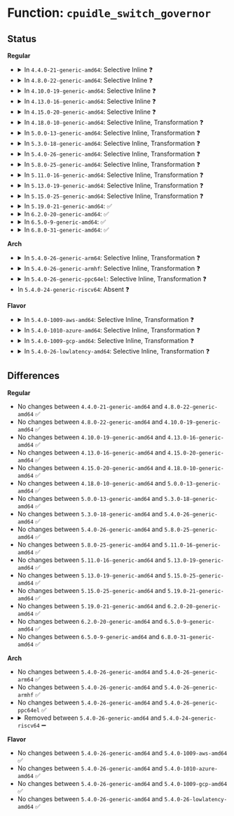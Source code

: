 # Function: <code>cpuidle_switch_governor</code>

## Status
<b>Regular</b>
<ul>
<li>
<details>
<summary>In <code>4.4.0-21-generic-amd64</code>: Selective Inline ❓</summary>

```c
int cpuidle_switch_governor(struct cpuidle_governor * gov)
```

```json
{
  "name": "cpuidle_switch_governor",
  "collision_type": "Unique Global",
  "inline_type": "Selective",
  "funcs": [
    {
      "addr": 18446744071585907216,
      "name": "cpuidle_switch_governor",
      "external": true,
      "loc": "drivers/cpuidle/governor.c:44",
      "file": "drivers/cpuidle/governor.c",
      "inline": "not declared, inlined",
      "caller_inline": [],
      "caller_func": [
        "drivers/cpuidle/governor.c:cpuidle_register_governor",
        "drivers/cpuidle/sysfs.c:store_current_governor"
      ]
    }
  ],
  "symbols": [
    {
      "addr": 18446744071585907216,
      "name": "cpuidle_switch_governor",
      "section": ".text",
      "bind": "STB_GLOBAL",
      "size": 232
    }
  ]
}
```
</details>
</li>
<li>
<details>
<summary>In <code>4.8.0-22-generic-amd64</code>: Selective Inline ❓</summary>

```c
int cpuidle_switch_governor(struct cpuidle_governor * gov)
```

```json
{
  "name": "cpuidle_switch_governor",
  "collision_type": "Unique Global",
  "inline_type": "Selective",
  "funcs": [
    {
      "addr": 18446744071586306848,
      "name": "cpuidle_switch_governor",
      "external": true,
      "loc": "drivers/cpuidle/governor.c:44",
      "file": "drivers/cpuidle/governor.c",
      "inline": "not declared, inlined",
      "caller_inline": [],
      "caller_func": [
        "drivers/cpuidle/governor.c:cpuidle_register_governor",
        "drivers/cpuidle/sysfs.c:store_current_governor"
      ]
    }
  ],
  "symbols": [
    {
      "addr": 18446744071586306848,
      "name": "cpuidle_switch_governor",
      "section": ".text",
      "bind": "STB_GLOBAL",
      "size": 232
    }
  ]
}
```
</details>
</li>
<li>
<details>
<summary>In <code>4.10.0-19-generic-amd64</code>: Selective Inline ❓</summary>

```c
int cpuidle_switch_governor(struct cpuidle_governor * gov)
```

```json
{
  "name": "cpuidle_switch_governor",
  "collision_type": "Unique Global",
  "inline_type": "Selective",
  "funcs": [
    {
      "addr": 18446744071586514576,
      "name": "cpuidle_switch_governor",
      "external": true,
      "loc": "drivers/cpuidle/governor.c:43",
      "file": "drivers/cpuidle/governor.c",
      "inline": "not declared, inlined",
      "caller_inline": [],
      "caller_func": [
        "drivers/cpuidle/governor.c:cpuidle_register_governor",
        "drivers/cpuidle/sysfs.c:store_current_governor"
      ]
    }
  ],
  "symbols": [
    {
      "addr": 18446744071586514576,
      "name": "cpuidle_switch_governor",
      "section": ".text",
      "bind": "STB_GLOBAL",
      "size": 187
    }
  ]
}
```
</details>
</li>
<li>
<details>
<summary>In <code>4.13.0-16-generic-amd64</code>: Selective Inline ❓</summary>

```c
int cpuidle_switch_governor(struct cpuidle_governor * gov)
```

```json
{
  "name": "cpuidle_switch_governor",
  "collision_type": "Unique Global",
  "inline_type": "Selective",
  "funcs": [
    {
      "addr": 18446744071586640176,
      "name": "cpuidle_switch_governor",
      "external": true,
      "loc": "drivers/cpuidle/governor.c:43",
      "file": "drivers/cpuidle/governor.c",
      "inline": "not declared, inlined",
      "caller_inline": [],
      "caller_func": [
        "drivers/cpuidle/governor.c:cpuidle_register_governor",
        "drivers/cpuidle/sysfs.c:store_current_governor"
      ]
    }
  ],
  "symbols": [
    {
      "addr": 18446744071586640176,
      "name": "cpuidle_switch_governor",
      "section": ".text",
      "bind": "STB_GLOBAL",
      "size": 187
    }
  ]
}
```
</details>
</li>
<li>
<details>
<summary>In <code>4.15.0-20-generic-amd64</code>: Selective Inline ❓</summary>

```c
int cpuidle_switch_governor(struct cpuidle_governor * gov)
```

```json
{
  "name": "cpuidle_switch_governor",
  "collision_type": "Unique Global",
  "inline_type": "Selective",
  "funcs": [
    {
      "addr": 18446744071587121552,
      "name": "cpuidle_switch_governor",
      "external": true,
      "loc": "drivers/cpuidle/governor.c:43",
      "file": "drivers/cpuidle/governor.c",
      "inline": "not declared, inlined",
      "caller_inline": [],
      "caller_func": [
        "drivers/cpuidle/governor.c:cpuidle_register_governor",
        "drivers/cpuidle/sysfs.c:store_current_governor"
      ]
    }
  ],
  "symbols": [
    {
      "addr": 18446744071587121552,
      "name": "cpuidle_switch_governor",
      "section": ".text",
      "bind": "STB_GLOBAL",
      "size": 187
    }
  ]
}
```
</details>
</li>
<li>
<details>
<summary>In <code>4.18.0-10-generic-amd64</code>: Selective Inline, Transformation ❓</summary>

```c
int cpuidle_switch_governor(struct cpuidle_governor * gov)
```

```json
{
  "name": "cpuidle_switch_governor",
  "collision_type": "Unique Global",
  "inline_type": "Selective",
  "funcs": [
    {
      "addr": 18446744071587421547,
      "name": "cpuidle_switch_governor",
      "external": true,
      "loc": "drivers/cpuidle/governor.c:43",
      "file": "drivers/cpuidle/governor.c",
      "inline": "not declared, inlined",
      "caller_inline": [
        "drivers/cpuidle/governor.c:cpuidle_register_governor"
      ],
      "caller_func": [
        "drivers/cpuidle/governor.c:cpuidle_register_governor",
        "drivers/cpuidle/sysfs.c:store_current_governor"
      ]
    }
  ],
  "symbols": [
    {
      "addr": 18446744071587421120,
      "name": "cpuidle_switch_governor.part.2",
      "section": ".text",
      "bind": "STB_LOCAL",
      "size": 173
    },
    {
      "addr": 18446744071587421296,
      "name": "cpuidle_switch_governor",
      "section": ".text",
      "bind": "STB_GLOBAL",
      "size": 39
    }
  ]
}
```
</details>
</li>
<li>
<details>
<summary>In <code>5.0.0-13-generic-amd64</code>: Selective Inline, Transformation ❓</summary>

```c
int cpuidle_switch_governor(struct cpuidle_governor * gov)
```

```json
{
  "name": "cpuidle_switch_governor",
  "collision_type": "Unique Global",
  "inline_type": "Selective",
  "funcs": [
    {
      "addr": 18446744071587602213,
      "name": "cpuidle_switch_governor",
      "external": true,
      "loc": "drivers/cpuidle/governor.c:46",
      "file": "drivers/cpuidle/governor.c",
      "inline": "not declared, inlined",
      "caller_inline": [
        "drivers/cpuidle/governor.c:cpuidle_register_governor"
      ],
      "caller_func": [
        "drivers/cpuidle/governor.c:cpuidle_register_governor",
        "drivers/cpuidle/sysfs.c:store_current_governor"
      ]
    }
  ],
  "symbols": [
    {
      "addr": 18446744071587601728,
      "name": "cpuidle_switch_governor.part.2",
      "section": ".text",
      "bind": "STB_LOCAL",
      "size": 173
    },
    {
      "addr": 18446744071587601904,
      "name": "cpuidle_switch_governor",
      "section": ".text",
      "bind": "STB_GLOBAL",
      "size": 39
    }
  ]
}
```
</details>
</li>
<li>
<details>
<summary>In <code>5.3.0-18-generic-amd64</code>: Selective Inline, Transformation ❓</summary>

```c
int cpuidle_switch_governor(struct cpuidle_governor * gov)
```

```json
{
  "name": "cpuidle_switch_governor",
  "collision_type": "Unique Global",
  "inline_type": "Selective",
  "funcs": [
    {
      "addr": 18446744071587879029,
      "name": "cpuidle_switch_governor",
      "external": true,
      "loc": "drivers/cpuidle/governor.c:46",
      "file": "drivers/cpuidle/governor.c",
      "inline": "not declared, inlined",
      "caller_inline": [
        "drivers/cpuidle/governor.c:cpuidle_register_governor"
      ],
      "caller_func": [
        "drivers/cpuidle/governor.c:cpuidle_register_governor",
        "drivers/cpuidle/sysfs.c:store_current_governor"
      ]
    }
  ],
  "symbols": [
    {
      "addr": 18446744071587878528,
      "name": "cpuidle_switch_governor.part.0",
      "section": ".text",
      "bind": "STB_LOCAL",
      "size": 177
    },
    {
      "addr": 18446744071587878720,
      "name": "cpuidle_switch_governor",
      "section": ".text",
      "bind": "STB_GLOBAL",
      "size": 39
    }
  ]
}
```
</details>
</li>
<li>
<details>
<summary>In <code>5.4.0-26-generic-amd64</code>: Selective Inline, Transformation ❓</summary>

```c
int cpuidle_switch_governor(struct cpuidle_governor * gov)
```

```json
{
  "name": "cpuidle_switch_governor",
  "collision_type": "Unique Global",
  "inline_type": "Selective",
  "funcs": [
    {
      "addr": 18446744071588085012,
      "name": "cpuidle_switch_governor",
      "external": true,
      "loc": "drivers/cpuidle/governor.c:47",
      "file": "drivers/cpuidle/governor.c",
      "inline": "not declared, inlined",
      "caller_inline": [
        "drivers/cpuidle/governor.c:cpuidle_register_governor"
      ],
      "caller_func": [
        "drivers/cpuidle/governor.c:cpuidle_register_governor",
        "drivers/cpuidle/sysfs.c:store_current_governor"
      ]
    }
  ],
  "symbols": [
    {
      "addr": 18446744071588084464,
      "name": "cpuidle_switch_governor.part.0",
      "section": ".text",
      "bind": "STB_LOCAL",
      "size": 177
    },
    {
      "addr": 18446744071588084752,
      "name": "cpuidle_switch_governor",
      "section": ".text",
      "bind": "STB_GLOBAL",
      "size": 39
    }
  ]
}
```
</details>
</li>
<li>
<details>
<summary>In <code>5.8.0-25-generic-amd64</code>: Selective Inline, Transformation ❓</summary>

```c
int cpuidle_switch_governor(struct cpuidle_governor * gov)
```

```json
{
  "name": "cpuidle_switch_governor",
  "collision_type": "Unique Global",
  "inline_type": "Selective",
  "funcs": [
    {
      "addr": 18446744071588946821,
      "name": "cpuidle_switch_governor",
      "external": true,
      "loc": "drivers/cpuidle/governor.c:47",
      "file": "drivers/cpuidle/governor.c",
      "inline": "not declared, inlined",
      "caller_inline": [
        "drivers/cpuidle/governor.c:cpuidle_register_governor"
      ],
      "caller_func": [
        "drivers/cpuidle/governor.c:cpuidle_register_governor",
        "drivers/cpuidle/sysfs.c:store_current_governor"
      ]
    }
  ],
  "symbols": [
    {
      "addr": 18446744071588946224,
      "name": "cpuidle_switch_governor.part.0",
      "section": ".text",
      "bind": "STB_LOCAL",
      "size": 177
    },
    {
      "addr": 18446744071588946512,
      "name": "cpuidle_switch_governor",
      "section": ".text",
      "bind": "STB_GLOBAL",
      "size": 39
    }
  ]
}
```
</details>
</li>
<li>
<details>
<summary>In <code>5.11.0-16-generic-amd64</code>: Selective Inline, Transformation ❓</summary>

```c
int cpuidle_switch_governor(struct cpuidle_governor * gov)
```

```json
{
  "name": "cpuidle_switch_governor",
  "collision_type": "Unique Global",
  "inline_type": "Selective",
  "funcs": [
    {
      "addr": 18446744071588959045,
      "name": "cpuidle_switch_governor",
      "external": true,
      "loc": "drivers/cpuidle/governor.c:47",
      "file": "drivers/cpuidle/governor.c",
      "inline": "not declared, inlined",
      "caller_inline": [
        "drivers/cpuidle/governor.c:cpuidle_register_governor"
      ],
      "caller_func": [
        "drivers/cpuidle/governor.c:cpuidle_register_governor",
        "drivers/cpuidle/sysfs.c:store_current_governor"
      ]
    }
  ],
  "symbols": [
    {
      "addr": 18446744071588958448,
      "name": "cpuidle_switch_governor.part.0",
      "section": ".text",
      "bind": "STB_LOCAL",
      "size": 177
    },
    {
      "addr": 18446744071588958736,
      "name": "cpuidle_switch_governor",
      "section": ".text",
      "bind": "STB_GLOBAL",
      "size": 39
    }
  ]
}
```
</details>
</li>
<li>
<details>
<summary>In <code>5.13.0-19-generic-amd64</code>: Selective Inline, Transformation ❓</summary>

```c
int cpuidle_switch_governor(struct cpuidle_governor * gov)
```

```json
{
  "name": "cpuidle_switch_governor",
  "collision_type": "Unique Global",
  "inline_type": "Selective",
  "funcs": [
    {
      "addr": 18446744071588847541,
      "name": "cpuidle_switch_governor",
      "external": true,
      "loc": "drivers/cpuidle/governor.c:47",
      "file": "drivers/cpuidle/governor.c",
      "inline": "not declared, inlined",
      "caller_inline": [
        "drivers/cpuidle/governor.c:cpuidle_register_governor"
      ],
      "caller_func": [
        "drivers/cpuidle/governor.c:cpuidle_register_governor",
        "drivers/cpuidle/sysfs.c:store_current_governor"
      ]
    }
  ],
  "symbols": [
    {
      "addr": 18446744071588846944,
      "name": "cpuidle_switch_governor.part.0",
      "section": ".text",
      "bind": "STB_LOCAL",
      "size": 177
    },
    {
      "addr": 18446744071588847232,
      "name": "cpuidle_switch_governor",
      "section": ".text",
      "bind": "STB_GLOBAL",
      "size": 39
    }
  ]
}
```
</details>
</li>
<li>
<details>
<summary>In <code>5.15.0-25-generic-amd64</code>: Selective Inline, Transformation ❓</summary>

```c
int cpuidle_switch_governor(struct cpuidle_governor * gov)
```

```json
{
  "name": "cpuidle_switch_governor",
  "collision_type": "Unique Global",
  "inline_type": "Selective",
  "funcs": [
    {
      "addr": 18446744071589546261,
      "name": "cpuidle_switch_governor",
      "external": true,
      "loc": "drivers/cpuidle/governor.c:47",
      "file": "drivers/cpuidle/governor.c",
      "inline": "not declared, inlined",
      "caller_inline": [
        "drivers/cpuidle/governor.c:cpuidle_register_governor"
      ],
      "caller_func": [
        "drivers/cpuidle/governor.c:cpuidle_register_governor",
        "drivers/cpuidle/sysfs.c:store_current_governor"
      ]
    }
  ],
  "symbols": [
    {
      "addr": 18446744071589545664,
      "name": "cpuidle_switch_governor.part.0",
      "section": ".text",
      "bind": "STB_LOCAL",
      "size": 177
    },
    {
      "addr": 18446744071589545952,
      "name": "cpuidle_switch_governor",
      "section": ".text",
      "bind": "STB_GLOBAL",
      "size": 39
    }
  ]
}
```
</details>
</li>
<li>
<details>
<summary>In <code>5.19.0-21-generic-amd64</code>: ✅</summary>

```c
int cpuidle_switch_governor(struct cpuidle_governor * gov)
```

```json
{
  "name": "cpuidle_switch_governor",
  "collision_type": "Unique Global",
  "inline_type": "No",
  "funcs": [
    {
      "addr": 18446744071591038864,
      "name": "cpuidle_switch_governor",
      "external": true,
      "loc": "drivers/cpuidle/governor.c:47",
      "file": "drivers/cpuidle/governor.c",
      "inline": "seen, unknown",
      "caller_inline": [],
      "caller_func": [
        "drivers/cpuidle/governor.c:cpuidle_register_governor",
        "drivers/cpuidle/sysfs.c:store_current_governor"
      ]
    }
  ],
  "symbols": [
    {
      "addr": 18446744071591038864,
      "name": "cpuidle_switch_governor",
      "section": ".text",
      "bind": "STB_GLOBAL",
      "size": 211
    }
  ]
}
```
</details>
</li>
<li>
<details>
<summary>In <code>6.2.0-20-generic-amd64</code>: ✅</summary>

```c
int cpuidle_switch_governor(struct cpuidle_governor * gov)
```

```json
{
  "name": "cpuidle_switch_governor",
  "collision_type": "Unique Global",
  "inline_type": "No",
  "funcs": [
    {
      "addr": 18446744071592750192,
      "name": "cpuidle_switch_governor",
      "external": true,
      "loc": "drivers/cpuidle/governor.c:47",
      "file": "drivers/cpuidle/governor.c",
      "inline": "seen, unknown",
      "caller_inline": [],
      "caller_func": [
        "drivers/cpuidle/governor.c:cpuidle_register_governor",
        "drivers/cpuidle/sysfs.c:store_current_governor"
      ]
    }
  ],
  "symbols": [
    {
      "addr": 18446744071592750192,
      "name": "cpuidle_switch_governor",
      "section": ".text",
      "bind": "STB_GLOBAL",
      "size": 221
    }
  ]
}
```
</details>
</li>
<li>
<details>
<summary>In <code>6.5.0-9-generic-amd64</code>: ✅</summary>

```c
int cpuidle_switch_governor(struct cpuidle_governor * gov)
```

```json
{
  "name": "cpuidle_switch_governor",
  "collision_type": "Unique Global",
  "inline_type": "No",
  "funcs": [
    {
      "addr": 18446744071593184912,
      "name": "cpuidle_switch_governor",
      "external": true,
      "loc": "drivers/cpuidle/governor.c:47",
      "file": "drivers/cpuidle/governor.c",
      "inline": "seen, unknown",
      "caller_inline": [],
      "caller_func": [
        "drivers/cpuidle/governor.c:cpuidle_register_governor",
        "drivers/cpuidle/sysfs.c:store_current_governor"
      ]
    }
  ],
  "symbols": [
    {
      "addr": 18446744071593184912,
      "name": "cpuidle_switch_governor",
      "section": ".text",
      "bind": "STB_GLOBAL",
      "size": 221
    }
  ]
}
```
</details>
</li>
<li>
<details>
<summary>In <code>6.8.0-31-generic-amd64</code>: ✅</summary>

```c
int cpuidle_switch_governor(struct cpuidle_governor * gov)
```

```json
{
  "name": "cpuidle_switch_governor",
  "collision_type": "Unique Global",
  "inline_type": "No",
  "funcs": [
    {
      "addr": 18446744071593938736,
      "name": "cpuidle_switch_governor",
      "external": true,
      "loc": "drivers/cpuidle/governor.c:47",
      "file": "drivers/cpuidle/governor.c",
      "inline": "seen, unknown",
      "caller_inline": [],
      "caller_func": [
        "drivers/cpuidle/governor.c:cpuidle_register_governor",
        "drivers/cpuidle/sysfs.c:store_current_governor"
      ]
    }
  ],
  "symbols": [
    {
      "addr": 18446744071593938736,
      "name": "cpuidle_switch_governor",
      "section": ".text",
      "bind": "STB_GLOBAL",
      "size": 221
    }
  ]
}
```
</details>
</li>
</ul>
<b>Arch</b>
<ul>
<li>
<details>
<summary>In <code>5.4.0-26-generic-arm64</code>: Selective Inline, Transformation ❓</summary>

```c
int cpuidle_switch_governor(struct cpuidle_governor * gov)
```

```json
{
  "name": "cpuidle_switch_governor",
  "collision_type": "Unique Global",
  "inline_type": "Selective",
  "funcs": [
    {
      "addr": 18446603336501329916,
      "name": "cpuidle_switch_governor",
      "external": true,
      "loc": "drivers/cpuidle/governor.c:47",
      "file": "drivers/cpuidle/governor.c",
      "inline": "not declared, inlined",
      "caller_inline": [
        "drivers/cpuidle/governor.c:cpuidle_register_governor"
      ],
      "caller_func": [
        "drivers/cpuidle/governor.c:cpuidle_register_governor",
        "drivers/cpuidle/sysfs.c:store_current_governor"
      ]
    }
  ],
  "symbols": [
    {
      "addr": 18446603336501329264,
      "name": "cpuidle_switch_governor.part.0",
      "section": ".text",
      "bind": "STB_LOCAL",
      "size": 212
    },
    {
      "addr": 18446603336501329616,
      "name": "cpuidle_switch_governor",
      "section": ".text",
      "bind": "STB_GLOBAL",
      "size": 80
    }
  ]
}
```
</details>
</li>
<li>
<details>
<summary>In <code>5.4.0-26-generic-armhf</code>: Selective Inline, Transformation ❓</summary>

```c
int cpuidle_switch_governor(struct cpuidle_governor * gov)
```

```json
{
  "name": "cpuidle_switch_governor",
  "collision_type": "Unique Global",
  "inline_type": "Selective",
  "funcs": [
    {
      "addr": 3233819808,
      "name": "cpuidle_switch_governor",
      "external": true,
      "loc": "drivers/cpuidle/governor.c:47",
      "file": "drivers/cpuidle/governor.c",
      "inline": "not declared, inlined",
      "caller_inline": [
        "drivers/cpuidle/governor.c:cpuidle_register_governor"
      ],
      "caller_func": [
        "drivers/cpuidle/governor.c:cpuidle_register_governor",
        "drivers/cpuidle/sysfs.c:store_current_governor"
      ]
    }
  ],
  "symbols": [
    {
      "addr": 3233819228,
      "name": "cpuidle_switch_governor.part.0",
      "section": ".text",
      "bind": "STB_LOCAL",
      "size": 176
    },
    {
      "addr": 3233819516,
      "name": "cpuidle_switch_governor",
      "section": ".text",
      "bind": "STB_GLOBAL",
      "size": 72
    }
  ]
}
```
</details>
</li>
<li>
<details>
<summary>In <code>5.4.0-26-generic-ppc64el</code>: Selective Inline, Transformation ❓</summary>

```c
int cpuidle_switch_governor(struct cpuidle_governor * gov)
```

```json
{
  "name": "cpuidle_switch_governor",
  "collision_type": "Unique Global",
  "inline_type": "Selective",
  "funcs": [
    {
      "addr": 13835058055294874788,
      "name": "cpuidle_switch_governor",
      "external": true,
      "loc": "drivers/cpuidle/governor.c:47",
      "file": "drivers/cpuidle/governor.c",
      "inline": "not declared, inlined",
      "caller_inline": [
        "drivers/cpuidle/governor.c:cpuidle_register_governor"
      ],
      "caller_func": [
        "drivers/cpuidle/governor.c:cpuidle_register_governor",
        "drivers/cpuidle/sysfs.c:store_current_governor"
      ]
    }
  ],
  "symbols": [
    {
      "addr": 13835058055294873984,
      "name": "cpuidle_switch_governor.part.0",
      "section": ".text",
      "bind": "STB_LOCAL",
      "size": 272
    },
    {
      "addr": 13835058055294874464,
      "name": "cpuidle_switch_governor",
      "section": ".text",
      "bind": "STB_GLOBAL",
      "size": 64
    }
  ]
}
```
</details>
</li>
<li>
In <code>5.4.0-24-generic-riscv64</code>: Absent ❓
</li>
</ul>
<b>Flavor</b>
<ul>
<li>
<details>
<summary>In <code>5.4.0-1009-aws-amd64</code>: Selective Inline, Transformation ❓</summary>

```c
int cpuidle_switch_governor(struct cpuidle_governor * gov)
```

```json
{
  "name": "cpuidle_switch_governor",
  "collision_type": "Unique Global",
  "inline_type": "Selective",
  "funcs": [
    {
      "addr": 18446744071587706804,
      "name": "cpuidle_switch_governor",
      "external": true,
      "loc": "drivers/cpuidle/governor.c:47",
      "file": "drivers/cpuidle/governor.c",
      "inline": "not declared, inlined",
      "caller_inline": [
        "drivers/cpuidle/governor.c:cpuidle_register_governor"
      ],
      "caller_func": [
        "drivers/cpuidle/governor.c:cpuidle_register_governor",
        "drivers/cpuidle/sysfs.c:store_current_governor"
      ]
    }
  ],
  "symbols": [
    {
      "addr": 18446744071587706256,
      "name": "cpuidle_switch_governor.part.0",
      "section": ".text",
      "bind": "STB_LOCAL",
      "size": 177
    },
    {
      "addr": 18446744071587706544,
      "name": "cpuidle_switch_governor",
      "section": ".text",
      "bind": "STB_GLOBAL",
      "size": 39
    }
  ]
}
```
</details>
</li>
<li>
<details>
<summary>In <code>5.4.0-1010-azure-amd64</code>: Selective Inline, Transformation ❓</summary>

```c
int cpuidle_switch_governor(struct cpuidle_governor * gov)
```

```json
{
  "name": "cpuidle_switch_governor",
  "collision_type": "Unique Global",
  "inline_type": "Selective",
  "funcs": [
    {
      "addr": 18446744071587485092,
      "name": "cpuidle_switch_governor",
      "external": true,
      "loc": "drivers/cpuidle/governor.c:47",
      "file": "drivers/cpuidle/governor.c",
      "inline": "not declared, inlined",
      "caller_inline": [
        "drivers/cpuidle/governor.c:cpuidle_register_governor"
      ],
      "caller_func": [
        "drivers/cpuidle/governor.c:cpuidle_register_governor",
        "drivers/cpuidle/sysfs.c:store_current_governor"
      ]
    }
  ],
  "symbols": [
    {
      "addr": 18446744071587484544,
      "name": "cpuidle_switch_governor.part.0",
      "section": ".text",
      "bind": "STB_LOCAL",
      "size": 177
    },
    {
      "addr": 18446744071587484832,
      "name": "cpuidle_switch_governor",
      "section": ".text",
      "bind": "STB_GLOBAL",
      "size": 39
    }
  ]
}
```
</details>
</li>
<li>
<details>
<summary>In <code>5.4.0-1009-gcp-amd64</code>: Selective Inline, Transformation ❓</summary>

```c
int cpuidle_switch_governor(struct cpuidle_governor * gov)
```

```json
{
  "name": "cpuidle_switch_governor",
  "collision_type": "Unique Global",
  "inline_type": "Selective",
  "funcs": [
    {
      "addr": 18446744071588041156,
      "name": "cpuidle_switch_governor",
      "external": true,
      "loc": "drivers/cpuidle/governor.c:47",
      "file": "drivers/cpuidle/governor.c",
      "inline": "not declared, inlined",
      "caller_inline": [
        "drivers/cpuidle/governor.c:cpuidle_register_governor"
      ],
      "caller_func": [
        "drivers/cpuidle/governor.c:cpuidle_register_governor",
        "drivers/cpuidle/sysfs.c:store_current_governor"
      ]
    }
  ],
  "symbols": [
    {
      "addr": 18446744071588040608,
      "name": "cpuidle_switch_governor.part.0",
      "section": ".text",
      "bind": "STB_LOCAL",
      "size": 177
    },
    {
      "addr": 18446744071588040896,
      "name": "cpuidle_switch_governor",
      "section": ".text",
      "bind": "STB_GLOBAL",
      "size": 39
    }
  ]
}
```
</details>
</li>
<li>
<details>
<summary>In <code>5.4.0-26-lowlatency-amd64</code>: Selective Inline, Transformation ❓</summary>

```c
int cpuidle_switch_governor(struct cpuidle_governor * gov)
```

```json
{
  "name": "cpuidle_switch_governor",
  "collision_type": "Unique Global",
  "inline_type": "Selective",
  "funcs": [
    {
      "addr": 18446744071588156964,
      "name": "cpuidle_switch_governor",
      "external": true,
      "loc": "drivers/cpuidle/governor.c:47",
      "file": "drivers/cpuidle/governor.c",
      "inline": "not declared, inlined",
      "caller_inline": [
        "drivers/cpuidle/governor.c:cpuidle_register_governor"
      ],
      "caller_func": [
        "drivers/cpuidle/governor.c:cpuidle_register_governor",
        "drivers/cpuidle/sysfs.c:store_current_governor"
      ]
    }
  ],
  "symbols": [
    {
      "addr": 18446744071588156416,
      "name": "cpuidle_switch_governor.part.0",
      "section": ".text",
      "bind": "STB_LOCAL",
      "size": 177
    },
    {
      "addr": 18446744071588156704,
      "name": "cpuidle_switch_governor",
      "section": ".text",
      "bind": "STB_GLOBAL",
      "size": 39
    }
  ]
}
```
</details>
</li>
</ul>

## Differences
<b>Regular</b>
<ul>
<li>
No changes between <code>4.4.0-21-generic-amd64</code> and <code>4.8.0-22-generic-amd64</code> ✅
</li>
<li>
No changes between <code>4.8.0-22-generic-amd64</code> and <code>4.10.0-19-generic-amd64</code> ✅
</li>
<li>
No changes between <code>4.10.0-19-generic-amd64</code> and <code>4.13.0-16-generic-amd64</code> ✅
</li>
<li>
No changes between <code>4.13.0-16-generic-amd64</code> and <code>4.15.0-20-generic-amd64</code> ✅
</li>
<li>
No changes between <code>4.15.0-20-generic-amd64</code> and <code>4.18.0-10-generic-amd64</code> ✅
</li>
<li>
No changes between <code>4.18.0-10-generic-amd64</code> and <code>5.0.0-13-generic-amd64</code> ✅
</li>
<li>
No changes between <code>5.0.0-13-generic-amd64</code> and <code>5.3.0-18-generic-amd64</code> ✅
</li>
<li>
No changes between <code>5.3.0-18-generic-amd64</code> and <code>5.4.0-26-generic-amd64</code> ✅
</li>
<li>
No changes between <code>5.4.0-26-generic-amd64</code> and <code>5.8.0-25-generic-amd64</code> ✅
</li>
<li>
No changes between <code>5.8.0-25-generic-amd64</code> and <code>5.11.0-16-generic-amd64</code> ✅
</li>
<li>
No changes between <code>5.11.0-16-generic-amd64</code> and <code>5.13.0-19-generic-amd64</code> ✅
</li>
<li>
No changes between <code>5.13.0-19-generic-amd64</code> and <code>5.15.0-25-generic-amd64</code> ✅
</li>
<li>
No changes between <code>5.15.0-25-generic-amd64</code> and <code>5.19.0-21-generic-amd64</code> ✅
</li>
<li>
No changes between <code>5.19.0-21-generic-amd64</code> and <code>6.2.0-20-generic-amd64</code> ✅
</li>
<li>
No changes between <code>6.2.0-20-generic-amd64</code> and <code>6.5.0-9-generic-amd64</code> ✅
</li>
<li>
No changes between <code>6.5.0-9-generic-amd64</code> and <code>6.8.0-31-generic-amd64</code> ✅
</li>
</ul>
<b>Arch</b>
<ul>
<li>
No changes between <code>5.4.0-26-generic-amd64</code> and <code>5.4.0-26-generic-arm64</code> ✅
</li>
<li>
No changes between <code>5.4.0-26-generic-amd64</code> and <code>5.4.0-26-generic-armhf</code> ✅
</li>
<li>
No changes between <code>5.4.0-26-generic-amd64</code> and <code>5.4.0-26-generic-ppc64el</code> ✅
</li>
<li>
<details>
<summary>Removed between <code>5.4.0-26-generic-amd64</code> and <code>5.4.0-24-generic-riscv64</code> ➖</summary>

```c
int cpuidle_switch_governor(struct cpuidle_governor * gov)
```
</details>
</li>
</ul>
<b>Flavor</b>
<ul>
<li>
No changes between <code>5.4.0-26-generic-amd64</code> and <code>5.4.0-1009-aws-amd64</code> ✅
</li>
<li>
No changes between <code>5.4.0-26-generic-amd64</code> and <code>5.4.0-1010-azure-amd64</code> ✅
</li>
<li>
No changes between <code>5.4.0-26-generic-amd64</code> and <code>5.4.0-1009-gcp-amd64</code> ✅
</li>
<li>
No changes between <code>5.4.0-26-generic-amd64</code> and <code>5.4.0-26-lowlatency-amd64</code> ✅
</li>
</ul>
